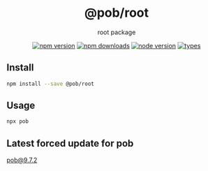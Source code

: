 <h1 align="center">
  @pob/root
</h1>

<p align="center">
  root package
</p>

<p align="center">
  <a href="https://npmjs.org/package/@pob/root"><img src="https://img.shields.io/npm/v/@pob/root.svg?style=flat-square" alt="npm version"></a>
  <a href="https://npmjs.org/package/@pob/root"><img src="https://img.shields.io/npm/dw/@pob/root.svg?style=flat-square" alt="npm downloads"></a>
  <a href="https://npmjs.org/package/@pob/root"><img src="https://img.shields.io/node/v/@pob/root.svg?style=flat-square" alt="node version"></a>
  <a href="https://npmjs.org/package/@pob/root"><img src="https://img.shields.io/npm/types/@pob/root.svg?style=flat-square" alt="types"></a>
</p>

## Install

```bash
npm install --save @pob/root
```

## Usage

```bash
npx pob
```

## Latest forced update for pob

[pob@9.7.2](https://github.com/christophehurpeau/pob/commit/4a64b1861d1339afe33e624e5db5f9d9fc009129)
